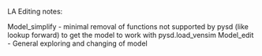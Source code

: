 LA Editing notes: 

Model_simplify - minimal removal of functions not supported by pysd (like lookup forward) to get the model to work with pysd.load_vensim
Model_edit - General exploring and changing of model